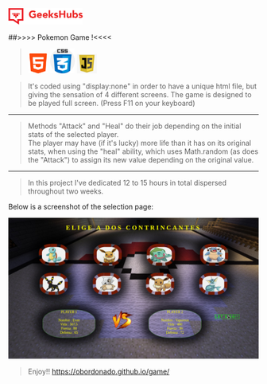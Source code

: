 <img src="/img/GeeksHubs.png" alt="html" width="150"/>

##>>>> Pokemon Game !<<<<
><img src="/img/html.png" alt="html" width="40"/>  <img src="/img/css.png" alt="html" width="50"/>  <img src="/img/javascript.png" alt="html" width="40"/>

>It's coded using "display:none" in order to have a unique html file, but giving the sensation of 4 different screens.
The game is designed to be played full screen. (Press F11 on your keyboard)<br>
------------
>Methods "Attack" and "Heal" do their job depending on the initial stats of the selected player.<br>
The player may have (if it's lucky) more life than it has on its original stats, when using the "heal" ability, which uses Math.random (as does the "Attack") to assign its new value depending on the original value.

-------
>In this project I've dedicated 12 to 15 hours in total dispersed throughout two weeks.


Below is a screenshot of the selection page:

![Seleccion](./img/Captura%20de%20Juego%20Pokemon.png)

>Enjoy!!
https://obordonado.github.io/game/